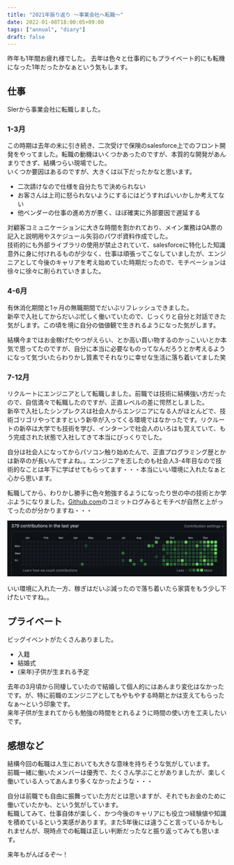 ```yaml
---
title: "2021年振り返り 〜事業会社へ転職〜"
date: 2022-01-08T18:00:05+09:00
tags: ["annual", "diary"]
draft: false
---
```


昨年も1年間お疲れ様でした。
去年は色々と仕事的にもプライベート的にも転機になった1年だったかなぁという気もします。

## 仕事

SIerから事業会社に転職しました。

### 1-3月

この時期は去年の末に引き続き、二次受けで保険のsalesforce上でのフロント開発をやってました。転職の動機はいくつかあったのですが、本質的な開発があんまりできず、結構つらい現場でした。  
いくつか要因はあるのですが、大きくは以下だったかなと思います。

 - 二次請けなので仕様を自分たちで決められない
 - お客さんは上司に怒られないようにするにはどうすればいいかしか考えてない
 - 他ベンダーの仕事の進め方が悪く、ほぼ確実に外部要因で遅延する

対顧客コミュニケーションに大きな時間を割かれており、メイン業務はQA票の記入と説明用やスケジュール矢羽のパワポ資料作成でした。  
技術的にも外部ライブラリの使用が禁止されていて、salesforceに特化した知識意外に身に付けれるものが少なく、仕事は頑張ってこなしていましたが、エンジニアとして今後のキャリアを考え始めていた時期だったので、モチベーションは徐々に徐々に削られていきました。

### 4-6月

有休消化期間と1ヶ月の無職期間でだいぶリフレッシュできました。  
新卒で入社してからだいぶ忙しく働いていたので、じっくりと自分と対話できた気がします。この頃を境に自分の価値観で生きれるようになった気がします。

結構今まではお金稼げたやつがえらい、とか高い買い物するのかっこいいとか本気で思ってたのですが、自分に本当に必要なものってなんだろうとか考えるようになって気づいたらわりかし質素でそれなりに幸せな生活に落ち着いてました笑

### 7-12月

リクルートにエンジニアとして転職しました。前職では技術に結構強い方だったので、自信満々で転職したのですが、正直レベルの差に愕然としました。  
新卒で入社したシンプレクスは社会人からエンジニアになる人がほとんどで、技術ゴリゴリやってますという新卒が入ってくる環境ではなかったです。リクルートの新卒は大学でも技術を学び、インターンで社会人のいろはも覚えていて、もう完成された状態で入社してきて本当にびっくりでした。

自分は社会人になってからパソコン触り始めたんで、正直プログラミング歴とかは新卒のが長いんですよね。。エンジニアを志したのも社会人3-4年目なので技術的なことは年下に学ばせてもらってます・・・本当にいい環境に入れたなぁと心から思います。

転職してから、わりかし勝手に色々勉強するようになったり世の中の技術とか学ぶようになりました。[Github.com](https://github.com/okaponta)のコミットログみるとモチベが自然と上がってったのが分かりますね・・・

![test](1_2021-github.png)

いい環境に入れた一方、稼ぎはだいぶ減ったので落ち着いたら家賃をもう少し下げたいですね。。

## プライベート

ビッグイベントがたくさんありました。
 - 入籍
 - 結婚式
 - (来年)子供が生まれる予定

去年の3月頃から同棲していたので結婚して個人的にはあんまり変化はなかったです。が、特に前職のエンジニアとしてもやもやする時期とかは支えてもらったなぁ〜という印象です。  
来年子供が生まれてからも勉強の時間をとれるように時間の使い方を工夫したいです。

## 感想など

結構今回の転職は人生においても大きな意味を持ちそうな気がしています。  
前職一緒に働いたメンバーは優秀で、たくさん学ぶことがありましたが、楽しく働いている人ってあんまり多くなかったような・・・

自分は前職でも自由に振舞っていた方だとは思いますが、それでもお金のために働いていたかも、という気がしています。  
転職してみて、仕事自体が楽しく、かつ今後のキャリアにも役立つ経験値や知識を積めているという実感があります。また5年後には違うこと言っているかもしれませんが、現時点での転職は正しい判断だったなと振り返ってみても思います。

来年もがんばるぞ〜！